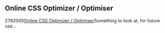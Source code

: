 <article><h2>Online CSS Optimizer / Optimiser</h2><time><span class="day">27</span><span class="month">9</span><span class="year">2005</span></time><a href="http://www.cssoptimiser.com/index.php">Online CSS Optimizer / Optimiser</a>Something to look at, for future use...</article>